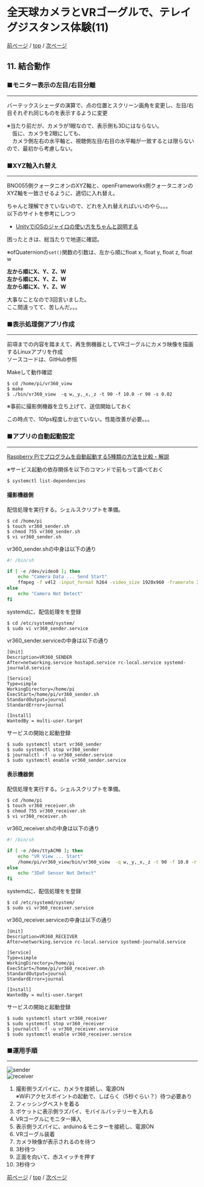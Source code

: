 # 全天球カメラとVRゴーグルで、テレイグジスタンス体験(11)

[前ページ](./goggles.md) / [top](./top.md) / [次ページ](./calibration.md)  

## 11. 結合動作  

### ■モニター表示の左目/右目分離
---
バーテックスシェーダの演算で、点の位置とスクリーン画角を変更し、左目/右目それぞれ同じものを表示するように変更  

※当たり前だが、カメラが1眼なので、表示側も3Dにはならない。  
　仮に、カメラを2眼にしても、  
　カメラ側左右の水平軸と、視聴側左目/右目の水平軸が一致するとは限らないので、最初から考慮しない。  

### ■XYZ軸入れ替え
---
BNO055側クォータニオンのXYZ軸と、openFrameworks側クォータニオンのXYZ軸を一致させるように、適切に入れ替え。

ちゃんと理解できていないので、どれを入れ替えればいいのやら。。。  
以下のサイトを参考にしつつ  
* [UnityでiOSのジャイロの使い方をちゃんと説明する](https://qiita.com/fuqunaga/items/b1a3e38af71f062f0781)  

困ったときは、総当たりで地道に確認。  

※ofQuaternionの`set()`関数の引数は、左から順にfloat x, float y, float z, float w  

**左から順にX、Y、Z、W**  
**左から順にX、Y、Z、W**  
**左から順にX、Y、Z、W**  

大事なことなので3回言いました。  
ここ間違ってて、苦しんだ。。。  

### ■表示処理側アプリ作成
---
前項までの内容を踏まえて、再生側機器としてVRゴーグルにカメラ映像を描画するLinuxアプリを作成  
ソースコードは、GitHub参照  

Makeして動作確認
```
$ cd /home/pi/vr360_view
$ make
$ ./bin/vr360_view  -q w,_y,_x,_z -t 90 -f 10.0 -r 90 -s 0.02
```
※事前に撮影側機器を立ち上げて、送信開始しておく  

この時点で、10fps程度しか出ていない。性能改善が必要。。。  

### ■アプリの自動起動設定  
---
[Raspberry Piでプログラムを自動起動する5種類の方法を比較・解説](http://hendigi.karaage.xyz/2016/11/auto-boot/)  

※サービス起動の依存関係を以下のコマンドで前もって調べておく  
```
$ systemctl list-dependencies
```

#### 撮影機器側  
配信処理を実行する。シェルスクリプトを準備。  
```
$ cd /home/pi
$ touch vr360_sender.sh
$ chmod 755 vr360_sender.sh
$ vi vr360_sender.sh
```

vr360_sender.shの中身は以下の通り  
``` sh
#! /bin/sh

if [ -e /dev/video0 ]; then
    echo "Camera Data ... Send Start"
    ffmpeg -f v4l2 -input_format h264 -video_size 1920x960 -framerate 30 -i /dev/video0 -vcodec copy -an  -f mpegts udp://192.168.250.3:1234
else
    echo "Camera Not Detect"
fi
```

systemdに、配信処理をを登録  
```
$ cd /etc/systemd/system/
$ sudo vi vr360_sender.service
```

vr360_sender.serviceの中身は以下の通り  
```
[Unit]
Description=VR360_SENDER
After=networking.service hostapd.service rc-local.service systemd-journald.service

[Service]
Type=simple
WorkingDirectory=/home/pi
ExecStart=/home/pi/vr360_sender.sh
StandardOutput=journal
StandardError=journal

[Install]
WantedBy = multi-user.target
```

サービスの開始と起動登録
```
$ sudo systemctl start vr360_sender
$ sudo systemctl stop vr360_sender
$ journalctl -f -u vr360_sender.service
$ sudo systemctl enable vr360_sender.service
```

#### 表示機器側  
配信処理を実行する。シェルスクリプトを準備。  
```
$ cd /home/pi
$ touch vr360_receiver.sh
$ chmod 755 vr360_receiver.sh
$ vi vr360_receiver.sh
```

vr360_receiver.shの中身は以下の通り  
``` sh
#! /bin/sh

if [ -e /dev/ttyACM0 ]; then
    echo "VR View ... Start"
    /home/pi/vr360_view/bin/vr360_view  -q w,_y,_x,_z -t 90 -f 10.0 -r 90 -s 0.02
else
    echo "3DoF Sensor Not Detect"
fi
```

systemdに、配信処理をを登録  
```
$ cd /etc/systemd/system/
$ sudo vi vr360_receiver.service
```

vr360_receiver.serviceの中身は以下の通り  
```
[Unit]
Description=VR360_RECEIVER
After=networking.service rc-local.service systemd-journald.service

[Service]
Type=simple
WorkingDirectory=/home/pi
ExecStart=/home/pi/vr360_receiver.sh
StandardOutput=journal
StandardError=journal

[Install]
WantedBy = multi-user.target
```

サービスの開始と起動登録
```
$ sudo systemctl start vr360_receiver
$ sudo systemctl stop vr360_receiver
$ journalctl -f -u vr360_receiver.service
$ sudo systemctl enable vr360_receiver.service
```

### ■運用手順  
---

![sender](XXX.jpg)  
![receiver](XXX.jpg)  

1. 撮影側ラズパイに、カメラを接続し、電源ON  
※WiFiアクセスポイントの起動で、しばらく（5秒ぐらい？）待つ必要あり  
2. フィッシングベストを着る  
3. ポケットに表示側ラズパイ、モバイルバッテリーを入れる  
4. VRゴーグルにモニター挿入  
5. 表示側ラズパイに、arduino＆モニターを接続し、電源ON  
6. VRゴーグル装着  
7. カメラ映像が表示されるのを待つ  
8. 3秒待つ  
9. 正面を向いて、赤スイッチを押す  
10. 3秒待つ  

[前ページ](./goggles.md) / [top](./top.md) / [次ページ](./calibration.md)  
